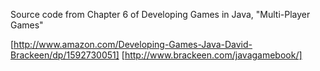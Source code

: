 
Source code from Chapter 6 of Developing Games in Java, "Multi-Player Games"

[http://www.amazon.com/Developing-Games-Java-David-Brackeen/dp/1592730051]
[http://www.brackeen.com/javagamebook/]

